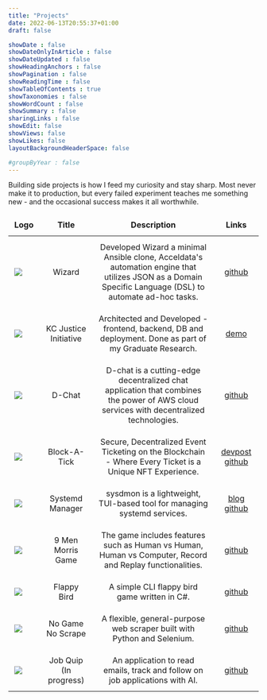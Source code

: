 ```yaml
---
title: "Projects"
date: 2022-06-13T20:55:37+01:00
draft: false

showDate : false
showDateOnlyInArticle : false
showDateUpdated : false
showHeadingAnchors : false
showPagination : false
showReadingTime : false
showTableOfContents : true
showTaxonomies : false 
showWordCount : false
showSummary : false
sharingLinks : false
showEdit: false
showViews: false
showLikes: false
layoutBackgroundHeaderSpace: false

#groupByYear : false
---
```


Building side projects is how I feed my curiosity and stay sharp. Most never make it to production, but every failed experiment teaches me something new - and the occasional success makes it all worthwhile.

<style>
.customEntitityAlbum {
    max-width: 100px;
    max-height: 100px;
    display: block;
    margin: 0 auto;
}
table {
    width: 100%;
    border-collapse: collapse;
    border: none;
}
table td, table th {
    padding: 12px;
    text-align: center;
    vertical-align: middle;
    border: none;
}
</style>

<table>
    <thead>
        <tr>
            <th>Logo</th>
            <th>Title</th>
            <th>Description</th>
            <th>Links</th>
        </tr>
    </thead>
    <tbody>
        <tr>
            <td><img class="customEntitityAlbum" src="/images/projects/wizard_json.png"/></td>
            <td>Wizard</td>
            <td>Developed Wizard a minimal Ansible clone, Acceldata's automation engine that utilizes JSON as a Domain Specific Language (DSL) to automate ad-hoc tasks.</td>
            <td><a target="_blank" href="https://github.com/acceldata-io/wizard">github</a></td>
        </tr>
        <tr>
            <td><img class="customEntitityAlbum" src="/images/projects/kcri_website.png"/></td>
            <td>KC Justice Initiative</td>
            <td>Architected and Developed - frontend, backend, DB and deployment. Done as part of my Graduate Research.</td>
            <td><a target="_blank" href="https://kcjusticeinitiative.org/">demo</a></td>
        </tr>
        <tr>
            <td><img class="customEntitityAlbum" src="/images/projects/d-chat.jpeg"/></td>
            <td>D-Chat</td>
            <td>D-chat is a cutting-edge decentralized chat application that combines the power of AWS cloud services with decentralized technologies.</td>
            <td><a target="_blank" href="https://github.com/rahulmysore23/D-Chat">github</a></td>
        </tr>
        <tr>
            <td><img class="customEntitityAlbum" src="/images/projects/block-a-tick.png"/></td>
            <td>Block-A-Tick</td>
            <td>Secure, Decentralized Event Ticketing on the Blockchain - Where Every Ticket is a Unique NFT Experience.</td>
            <td><a target="_blank" href="https://devpost.com/software/block-a-tick">devpost</a> <a target="_blank" href="https://github.com/rahulmysore23/bloc-a-tic">github</a></td>
        </tr>
        <tr>
            <td><img class="customEntitityAlbum" src="/images/sysdmon.jpg"/></td>
            <td>Systemd Manager</td>
            <td>sysdmon is a lightweight, TUI-based tool for managing systemd services.</td>
            <td><a target="_blank" href="https://rahulmysore23.github.io/blogs/sysdmon">blog</a> <a target="_blank" href="https://github.com/rahulmysore23/sysdmon">github</a></td>
        </tr>
        <!-- <tr> -->
        <!--     <td><img class="customEntitityAlbum" src="/images/projects/nats.jpg"/></td> -->
        <!--     <td>Distributed Server Monitoring</td> -->
        <!--     <td>Developed a distributed server monitoring system using NATS, InfluxDB, and Go, leveraging data collected via eBPF.</td> -->
        <!--     <td></td> -->
        <!-- </tr> -->
        <!-- <tr> -->
        <!--     <td><img class="customEntitityAlbum" src="/images/projects/ebpf.jpg"/></td> -->
        <!--     <td>Linux Server Monitoring</td> -->
        <!--     <td>Developed an advanced system monitoring solution using eBPF, focusing on real-time CPU, memory, network, and disk I/O monitoring.</td> -->
        <!--     <td></td> -->
        <!-- </tr> -->
        <tr>
            <td><img class="customEntitityAlbum" src="/images/projects/9men_full.png"/></td>
            <td>9 Men Morris Game</td>
            <td>The game includes features such as Human vs Human, Human vs Computer, Record and Replay functionalities.</td>
            <td><a target="_blank" href="https://github.com/rahulmysore23/cs-5551/tree/main/teamProject">github</a></td>
        </tr>
        <!-- <tr> -->
        <!--     <td><img class="customEntitityAlbum" src="/images/projects/ELT.png"/></td> -->
        <!--     <td>Github Repo Analysis</td> -->
        <!--     <td>Analyze GitHub repository data, tracking the evolution of programming language usage trends over different years.</td> -->
        <!--     <td><a target="_blank" href="https://github.com/rahulmysore23/cs-5540/tree/main/team-project">github</a></td> -->
        <!-- </tr> -->
        <!-- <tr> -->
        <!--     <td><img class="customEntitityAlbum" src="/images/projects/twitter_bot.png"/></td> -->
        <!--     <td>Twitter Bot</td> -->
        <!--     <td>A customisable CLI twitter bot for likes, reposts using selenium.</td> -->
        <!--     <td><a target="_blank" href="https://github.com/rahulmysore23/Twitter-Bot">github</a></td> -->
        <!-- </tr> -->
        <tr>
            <td><img class="customEntitityAlbum" src="/images/projects/flappy_bird.png"/></td>
            <td>Flappy Bird</td>
            <td>A simple CLI flappy bird game written in C#.</td>
            <td><a target="_blank" href="https://github.com/rahulmysore23/Flappy-Bird">github</a></td>
        </tr>
        <tr>
            <td><img class="customEntitityAlbum" src="/images/projects/no_scrape.png"/></td>
            <td>No Game No Scrape</td>
            <td>A flexible, general-purpose web scraper built with Python and Selenium.</td>
            <td><a target="_blank" href="https://github.com/rahulmysore23/No-Game-No-Scrape">github</a></td>
        </tr>
        <tr>
            <td><img class="customEntitityAlbum" src="/images/projects/job_quip.png"/></td>
            <td>Job Quip (In progress)</td>
            <td>An application to read emails, track and follow on job applications with AI.</td>
            <td><a target="_blank" href="https://github.com/rahulmysore23/job-quip">github</a></td>
        </tr>
    </tbody>
</table>
